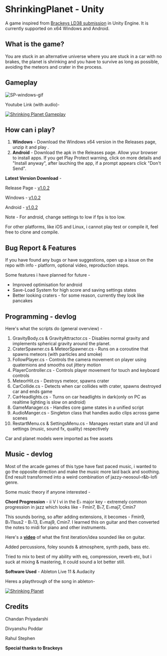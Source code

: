 # ShrinkingPlanet - Unity
A game inspired from [Brackeys LD38 submission](https://www.youtube.com/watch?v=XldCg9sQYx0) in Unity Engine. It is currently supported on x64 Windows and Android.

## What is the game?

You are stuck in an alternative universe where you are stuck in a car with no brakes, the planet is shrinking and you have to survive as long as possible, avoiding the meteors and crater in the process.

## Gameplay

![SP-windows-gif](https://user-images.githubusercontent.com/112700146/235308070-572f8230-e6c8-4546-bab7-983a6f73fc0e.gif)

Youtube Link (with audio)-

[![Shrinking Planet Gameplay](https://img.youtube.com/vi/1JAc29utN0A/0.jpg)](https://www.youtube.com/watch?v=1JAc29utN0A)

## How can i play?

1. **Windows** - Download the Windows x64 version in the Releases page, unzip it and play .
2. **Android** - Download the apk in the Releases page. Allow your browser to install apps. If you get Play Protect warning, click on more details and "Install anyway", after lauching the app, if a prompt appears click "Don't Send".

**Latest Version Download** -

Release Page - [v1.0.2](https://github.com/orbitingotter/ShrinkingPlanet-Unity/releases/tag/v1.0.2)

Windows - [v1.0.2](https://github.com/orbitingotter/ShrinkingPlanet-Unity/releases/download/v1.0.2/windows-x64-SP-1.0.2.zip)

Android - [v1.0.2](https://github.com/orbitingotter/ShrinkingPlanet-Unity/releases/download/v1.0.2/android-SP-v1.0.2.apk)

Note - For android, change settings to low if fps is too low.

For other platforms, like iOS and Linux, i cannot play test or compile it, feel free to clone and compile.

## Bug Report & Features
If you have found any bugs or have suggestions, open up a issue on the repo with info - platform, optional video, reproduction steps.

Some features i have planned for future -
* Improved optimisation for android
* Save-Load System for high score and saving settings states
* Better looking craters - for some reason, currently they look like pancakes

## Programming - devlog
Here's what the scripts do (general overview) -
1. GravityBody.cs & GravityAttractor.cs - Disables normal gravity and implements spherical gravity around the planet.
2. CraterSpawner.cs & MeteorSpawner.cs - Runs on a coroutine that spawns meteors (with particles and smoke)
3. FollowPlayer.cs - Controls the camera movement on player using quaternions and smooths out jittery motion 
4. PlayerController.cs - Controls player movement for touch and keyboard controls
5. MeteorHit.cs - Destroys meteor, spawns crater
6. CarCollide.cs - Detects when car collides with crater, spawns destroyed car and ends game
7. CarHeadlights.cs - Turns on car headlights in dark(only on PC as realtime lighting is slow on android)
 8. GameManager.cs - Handles core game states in a unified script
 9. AudioManger.cs - Singleton class that handles audio clips across game scenes
 10. RestartMenu.cs & SettingsMenu.cs - Manages restart state and UI and settings (music, sound fx, quality) respectively

Car and planet models were imported as free assets 

 ## Music - devlog
 Most of the arcade games of this type have fast paced music, i wanted to go the opposite direction and make the music more laid back and soothing. End result transformed into a weird combination of  jazzy-neosoul-r&b-lofi genre.

Some music theory if anyone interested -

 **Chord Progression** - ii V I vi in the E♭ major key - extremely common progression in jazz which looks like - Fmin7, B♭7, E♭maj7, Cmin7

 This sounds boring, so after adding extensions, it becomes - Fmin9, B♭11sus2 - B♭13, E♭maj9, Cmin7. I learned this on guitar and then converted the notes to midi for piano and other instruments.
 
 Here's a **[video](https://www.youtube.com/watch?v=1GcfIeMmhwA)** of what the first iteration/idea sounded like on guitar.

 Added percussions, foley sounds & atmosphere, synth pads, bass etc.

 Tried to mix to best of my ability with eq, compression, reverb etc, but i suck at mixing & mastering, it could sound a lot better still.

 **Software Used** - Ableton Live 11 & Audacity

Heres a playthrough of the song in ableton-

[![Shrinking Planet](https://img.youtube.com/vi/AnQGixURMfU/0.jpg)](https://www.youtube.com/watch?v=AnQGixURMfU)

## Credits

Chandan Priyadarshi

Divyanshu Poddar

Rahul Stephen 


**Special thanks to Brackeys**